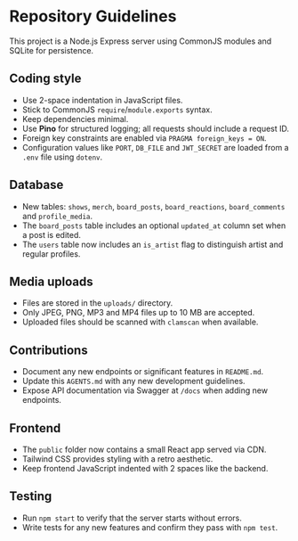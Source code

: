 # Repository Guidelines

This project is a Node.js Express server using CommonJS modules and SQLite for persistence.

## Coding style
- Use 2-space indentation in JavaScript files.
- Stick to CommonJS `require`/`module.exports` syntax.
- Keep dependencies minimal.
- Use **Pino** for structured logging; all requests should include a request ID.
- Foreign key constraints are enabled via `PRAGMA foreign_keys = ON`.
- Configuration values like `PORT`, `DB_FILE` and `JWT_SECRET` are loaded from a `.env` file using `dotenv`.

## Database
- New tables: `shows`, `merch`, `board_posts`, `board_reactions`, `board_comments` and `profile_media`.
- The `board_posts` table includes an optional `updated_at` column set when a post is edited.
- The `users` table now includes an `is_artist` flag to distinguish artist and regular profiles.

## Media uploads
- Files are stored in the `uploads/` directory.
- Only JPEG, PNG, MP3 and MP4 files up to 10 MB are accepted.
- Uploaded files should be scanned with `clamscan` when available.

## Contributions
- Document any new endpoints or significant features in `README.md`.
- Update this `AGENTS.md` with any new development guidelines.
- Expose API documentation via Swagger at `/docs` when adding new endpoints.

## Frontend
- The `public` folder now contains a small React app served via CDN.
- Tailwind CSS provides styling with a retro aesthetic.
- Keep frontend JavaScript indented with 2 spaces like the backend.

## Testing
- Run `npm start` to verify that the server starts without errors.
- Write tests for any new features and confirm they pass with `npm test`.
